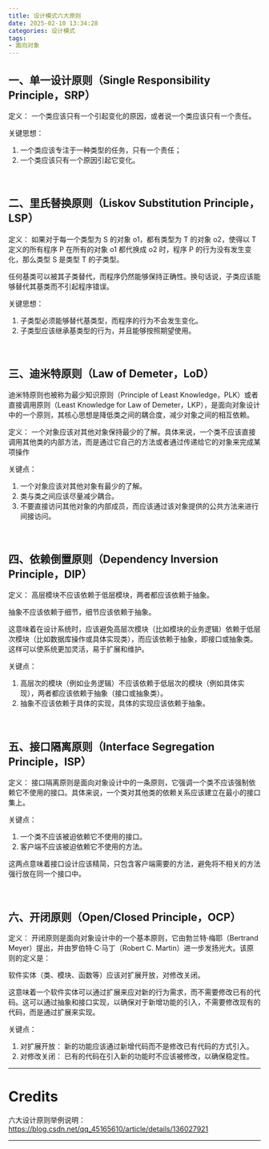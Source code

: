 ```yaml
---
title: 设计模式六大原则
date: 2025-02-10 13:34:28
categories: 设计模式
tags: 
- 面向对象
---
```


## 一、单一设计原则（Single Responsibility Principle，SRP）
定义：
一个类应该只有一个引起变化的原因，或者说一个类应该只有一个责任。

关键思想：
1. 一个类应该专注于一种类型的任务，只有一个责任；
2. 一个类应该只有一个原因引起它变化。

<br>

## 二、里氏替换原则（Liskov Substitution Principle，LSP）
定义：
如果对于每一个类型为 S 的对象 o1，都有类型为 T 的对象 o2，使得以 T 定义的所有程序 P 在所有的对象 o1 都代换成 o2 时，程序 P 的行为没有发生变化，那么类型 S 是类型 T 的子类型。

任何基类可以被其子类替代，而程序仍然能够保持正确性。换句话说，子类应该能够替代其基类而不引起程序错误。

关键思想：
1. 子类型必须能够替代基类型，而程序的行为不会发生变化。
2. 子类型应该继承基类型的行为，并且能够按照期望使用。

<br>

## 三、迪米特原则（Law of Demeter，LoD）
迪米特原则也被称为最少知识原则（Principle of Least Knowledge，PLK）或者直接调用原则（Least Knowledge for Law of Demeter，LKP），是面向对象设计中的一个原则，其核心思想是降低类之间的耦合度，减少对象之间的相互依赖。

定义：
一个对象应该对其他对象保持最少的了解。具体来说，一个类不应该直接调用其他类的内部方法，而是通过它自己的方法或者通过传递给它的对象来完成某项操作

关键点：
1. 一个对象应该对其他对象有最少的了解。
2. 类与类之间应该尽量减少耦合。
3. 不要直接访问其他对象的内部成员，而应该通过该对象提供的公共方法来进行间接访问。

<br>

## 四、依赖倒置原则（Dependency Inversion Principle，DIP）
定义：
高层模块不应该依赖于低层模块，两者都应该依赖于抽象。

抽象不应该依赖于细节，细节应该依赖于抽象。

这意味着在设计系统时，应该避免高层次模块（比如模块的业务逻辑）依赖于低层次模块（比如数据库操作或具体实现类），而应该依赖于抽象，即接口或抽象类。这样可以使系统更加灵活，易于扩展和维护。

关键点：
1. 高层次的模块（例如业务逻辑）不应该依赖于低层次的模块（例如具体实现），两者都应该依赖于抽象（接口或抽象类）。
2. 抽象不应该依赖于具体的实现，具体的实现应该依赖于抽象。

<br>

## 五、接口隔离原则（Interface Segregation Principle，ISP）
定义：
接口隔离原则是面向对象设计中的一条原则，它强调一个类不应该强制依赖它不使用的接口。具体来说，一个类对其他类的依赖关系应该建立在最小的接口集上。

关键点：
1. 一个类不应该被迫依赖它不使用的接口。
2. 客户端不应该被迫依赖它不使用的方法。

这两点意味着接口设计应该精简，只包含客户端需要的方法，避免将不相关的方法强行放在同一个接口中。

<br>

## 六、开闭原则（Open/Closed Principle，OCP）
定义：
开闭原则是面向对象设计中的一个基本原则，它由勃兰特·梅耶（Bertrand Meyer）提出，并由罗伯特·C·马丁（Robert C. Martin）进一步发扬光大。该原则的定义是：

软件实体（类、模块、函数等）应该对扩展开放，对修改关闭。

这意味着一个软件实体可以通过扩展来应对新的行为需求，而不需要修改已有的代码。这可以通过抽象和接口实现，以确保对于新增功能的引入，不需要修改现有的代码，而是通过扩展来实现。

关键点：
1. 对扩展开放： 新的功能应该通过新增代码而不是修改已有代码的方式引入。
2. 对修改关闭： 已有的代码在引入新的功能时不应该被修改，以确保稳定性。

---

# Credits

六大设计原则举例说明：https://blog.csdn.net/qq_45165610/article/details/136027921

---